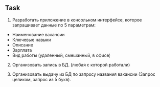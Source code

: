 ## Task

1. Разработать приложение в консольном интерфейсе, которое запрашивает данные по 5 параметрам:
* Наименование вакансии
* Ключевые навыки
* Описание
* Зарплата
* Вид работы (удаленный, смешанный, в офисе)

2. Организовать запись в БД. (любая с которой работали)

3. Организовать выдачу из БД по запросу названия вакансии (Запрос целиком, запрос из 5 букв).